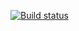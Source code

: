 [![Build status](https://ci.appveyor.com/api/projects/status/xdm50yjepall0hwk?svg=true)](https://ci.appveyor.com/project/RuslanVolovyk/testtask)
